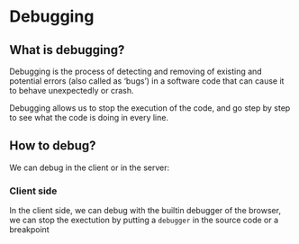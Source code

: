 # Debugging

## What is debugging?

Debugging is the process of detecting and removing of existing and potential errors \(also called as ‘bugs’\) in a software code that can cause it to behave unexpectedly or crash.

Debugging allows us to stop the execution of the code, and go step by step to see what the code is doing in every line.

## How to debug?

We can debug in the client or in the server:

### Client side

In the client side, we can debug with the builtin debugger of the browser, we can stop the exectution by putting a `debugger` in the source code or a breakpoint



